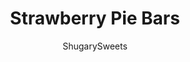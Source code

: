 ---
layout: ../../layouts/MarkdownPostLayout.astro
title: Strawberry Pie Bars
author: ShugarySweets
pubDate: 2019-01-14
description: "Why not make a pan of these easy Strawberry Pie Bars! From the delicious crust to the cream cheese glaze these are a crowd pleaser!"
image_url: https://www.shugarysweets.com/wp-content/uploads/2013/08/strawberry-pie-bars-facebook.jpg
tags: ["Pies and Tarts","American"]
calories: 209
protein: 3
carbohydrates: 28
fats: 10
fiber: 0
ingredients: ["1/2 cup unsalted butter, softened","1 cup granulated sugar","2 large eggs","1 1/2 cup all-purpose flour","1/4 teaspoon kosher salt","1/2 teaspoon baking powder","1 teaspoon vanilla extract","1 can (21 ounce) Strawberry Pie Filling","4 ounce cream cheese, softened","1/2 cup powdered sugar","1/2 teaspoon vanilla extract"]
serves: 16
time: "38 minutes"
prepTime: "10 minutes"
instructions: ["In a large mixing bowl, beat butter and sugar until creamy. Add in eggs, one at a time, beating after each addition. Add in flour, salt, baking powder and vanilla. Spread batter into a 13x9 baking dish. Top with strawberry pie filling.","Bake pie bars in a 350 degree oven for about 28-32 minutes, until edges begin to brown. Allow to cool before adding the glaze.","For the glaze, beat cream cheese with powdered sugar and vanilla until smooth and creamy. Spoon into a ziploc bag and cut off the tip. Pipe lines of glaze onto cooled bars. Serve warm or refrigerate and enjoy cold."]
nutrition: ["209 calories","28 grams carbohydrates","46 milligrams cholesterol","10 grams fat","0 grams fiber","3 grams protein","6 grams saturated fat","83 milligrams sodium","17 grams sugar","0 grams trans fat","4 grams unsaturated fat"]
---